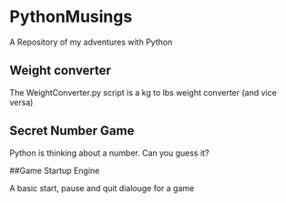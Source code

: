 # PythonMusings
A Repository of my adventures with Python

## Weight converter
The WeightConverter.py script is a kg to lbs weight converter (and vice versa)

## Secret Number Game
Python is thinking about a number. Can you guess it?

##Game Startup Engine

A basic start, pause and quit dialouge for a game
